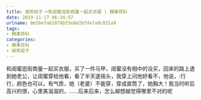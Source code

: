 ```yaml
---
title: 搞笑段子->和闺蜜逛街商量一起买衣服 | 糗事百科
date: 2019-11-17 06:34:57
urlname: 0e5befa61878b55e8e2bfde7a8c831a9
tags: 
- 糗事百科
categories:
- 糗事百科
- 搞笑段子
---
```

和闺蜜逛街商量一起买衣服，买了一件马甲，闺蜜没有相中的没买，回来的路上遇到她老公，让闺蜜穿给他看，看了半天遂摇头，我穿上问他好看不，他说，:行行，颜色也可以，有气质，她（老婆）不能穿，穿成直筒了，她胸大！我当时听后高兴的很，心里美滋滋的，……后来后来，怎么越想越觉得哪里不对的呢


